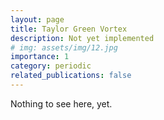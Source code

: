```yaml
---
layout: page
title: Taylor Green Vortex
description: Not yet implemented
# img: assets/img/12.jpg
importance: 1
category: periodic
related_publications: false
---
```


Nothing to see here, yet.
